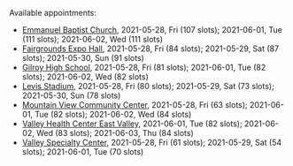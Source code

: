 Available appointments:

* [Emmanuel Baptist Church](https://schedulecare.sccgov.org/mychartprd/SignupAndSchedule/EmbeddedSchedule?id=132871&vt=1277&dept=101064006), 2021-05-28, Fri (107 slots); 2021-06-01, Tue (111 slots); 2021-06-02, Wed (111 slots)
* [Fairgrounds Expo Hall](https://schedulecare.sccgov.org/mychartprd/SignupAndSchedule/EmbeddedSchedule?id=132726&vt=1277&dept=101064002), 2021-05-28, Fri (84 slots); 2021-05-29, Sat (87 slots); 2021-05-30, Sun (91 slots)
* [Gilroy High School](https://schedulecare.sccgov.org/mychartprd/SignupAndSchedule/EmbeddedSchedule?id=132980&vt=1277&dept=101064008), 2021-05-28, Fri (81 slots); 2021-06-01, Tue (82 slots); 2021-06-02, Wed (82 slots)
* [Levis Stadium](https://schedulecare.sccgov.org/mychartprd/SignupAndSchedule/EmbeddedSchedule?id=132723&vt=1277&dept=101064004), 2021-05-28, Fri (80 slots); 2021-05-29, Sat (73 slots); 2021-05-30, Sun (78 slots)
* [Mountain View Community Center](https://schedulecare.sccgov.org/mychartprd/SignupAndSchedule/EmbeddedSchedule?id=132472&vt=1277&dept=101064001), 2021-05-28, Fri (63 slots); 2021-06-01, Tue (82 slots); 2021-06-02, Wed (84 slots)
* [Valley Health Center East Valley](https://schedulecare.sccgov.org/mychartprd/SignupAndSchedule/EmbeddedSchedule?id=132268&vt=1277&dept=101064007), 2021-06-01, Tue (82 slots); 2021-06-02, Wed (83 slots); 2021-06-03, Thu (84 slots)
* [Valley Specialty Center](https://schedulecare.sccgov.org/mychartprd/SignupAndSchedule/EmbeddedSchedule?id=132277&vt=1277&dept=101001072), 2021-05-28, Fri (61 slots); 2021-05-29, Sat (54 slots); 2021-06-01, Tue (70 slots)
